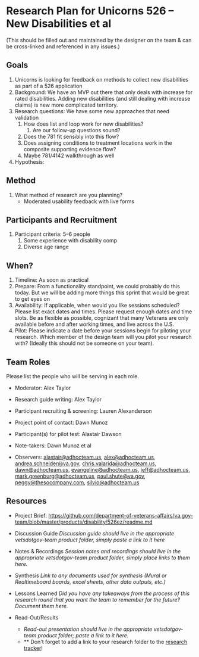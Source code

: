 # Research Plan for Unicorns 526 – New Disabilities et al
(This should be filled out and maintained by the designer on the team & can be cross-linked and referenced in any issues.) 

## Goals
1. Unicorns is looking for feedback on methods to collect new disabilities as part of a 526 application 
2. Background: We have an MVP out there that only deals with increase for rated disabilities. Adding new disabilities (and still dealing with increase claims) is new more complicated territory.
3. Research questions: We have some new approaches that need validation
   1. How does list and loop work for new disabilities? 
      1. Are our follow-up questions sound?
   2. Does the 781 fit sensibly into this flow?
   3. Does assigning conditions to treatment locations work in the composite supporting evidence flow?
   4. Maybe 781/4142 walkthrough as well
4. Hypothesis: 

## Method
1.	What method of research are you planning? 
    - Moderated usability feedback with live forms

## Participants and Recruitment

1. Participant criteria: 5–6 people
    1. Some experience with disability comp
    2. Diverse age range

## When? 
1. Timeline: As soon as practical
2. Prepare: From a functionality standpoint, we could probably do this today. But we will be adding more things this sprint that would be great to get eyes on
3. Availability: If applicable, when would you like sessions scheduled? Please list exact dates and times. Please request enough dates and time slots. Be as flexible as possible, cognizant that many Veterans are only available before and after working times, and live across the U.S.
4. Pilot: Please indicate a date before your sessions begin for piloting your research. Which member of the design team will you pilot your research with? (Ideally this should not be someone on your team). 

## Team Roles
Please list the people who will be serving in each role.
- Moderator: Alex Taylor

- Research guide writing: Alex Taylor

- Participant recruiting & screening: Lauren Alexanderson

- Project point of contact: Dawn Munoz

- Participant(s) for pilot test: Alastair Dawson

- Note-takers: Dawn Munoz et al

- Observers:  alastair@adhocteam.us, alex@adhocteam.us, andrea.schneider@va.gov, chris.valarida@adhocteam.us, dawn@adhocteam.us, evangeline@adhocteam.us, jeff@adhocteam.us, mark.greenburg@adhocteam.us, paul.shute@va.gov, peggy@thesocompany.com, silvio@adhocteam.us

  

## Resources
- Project Brief: 
  https://github.com/department-of-veterans-affairs/va.gov-team/blob/master/products/disability/526ez/readme.md
- Discussion Guide
  *Discussion guide should live in the appropriate vetsdotgov-team product folder, simply paste a link to it here*

- Notes & Recordings
  *Session notes and recordings should live in the appropriate vetsdotgov-team product folder, simply place links to them here.*

- Synthesis
  *Link to any documents used for synthesis (Mural or Realtimeboard boards, excel sheets, other data outputs, etc.)* 
- Lessons Learned
  *Did you have any takeaways from the process of this research round that you want the team to remember for the future? Document them here.* 
- Read-Out/Results
  - *Read-out presentation should live in the appropriate vetsdotgov-team product folder; paste a link to it here.* 
  - ** Don't forget to add a link to your research folder to the [research tracker](https://github.com/department-of-veterans-affairs/va.gov-team/blob/master/platform/research/research-history.md)!
